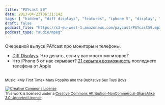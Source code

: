 ```yaml
---
title: "PAYcast 59"
date: 2013-04-23T06:31:14Z
tags: [ "hidden", "diff displays", "features", "iphone 5", "display", "PAYcast", "Apple" ]
draft: false
podcast_file: "https://s3-eu-west-1.amazonaws.com/paycast/PAYcast59.mp3"
podcast_type: "audio/mpeg"
---
```

<p>Очередной выпуск PAYcast про мониторы и телефоны.</p>
<ul>
<li><a href="http://habrahabr.ru/post/175063/">Diff Displays</a>. Что делать, если у вас много мониторов?</li>
<li>Что iPhone 5 от нас скрывает? <a href="http://www.gottabemobile.com/2013/04/17/21-hidden-iphone-5-features/">21 скрытая возможность</a> последнего телефона от Apple</li>
</ul>
<p><span id="more-740"></span><br />
<small>Music: &#171;My First Time&#187; Mary Poppins and the Dubitative Sex Toys Boys</small></p>
<p><small><a href="http://creativecommons.org/licenses/by-nc-sa/3.0/" rel="license"><img style="border-width: 0;" alt="Creative Commons License" src="http://i.creativecommons.org/l/by-nc-sa/3.0/80x15.png" /></a><br />
This work is licensed under a <a href="http://creativecommons.org/licenses/by-nc-sa/3.0/" rel="license">Creative Commons Attribution-NonCommercial-ShareAlike 3.0 Unported License</a>.</small></p>

     